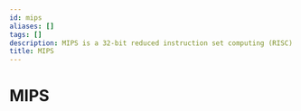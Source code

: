 ```yaml
---
id: mips
aliases: []
tags: []
description: MIPS is a 32-bit reduced instruction set computing (RISC) architecture.
title: MIPS
---
```


# MIPS
